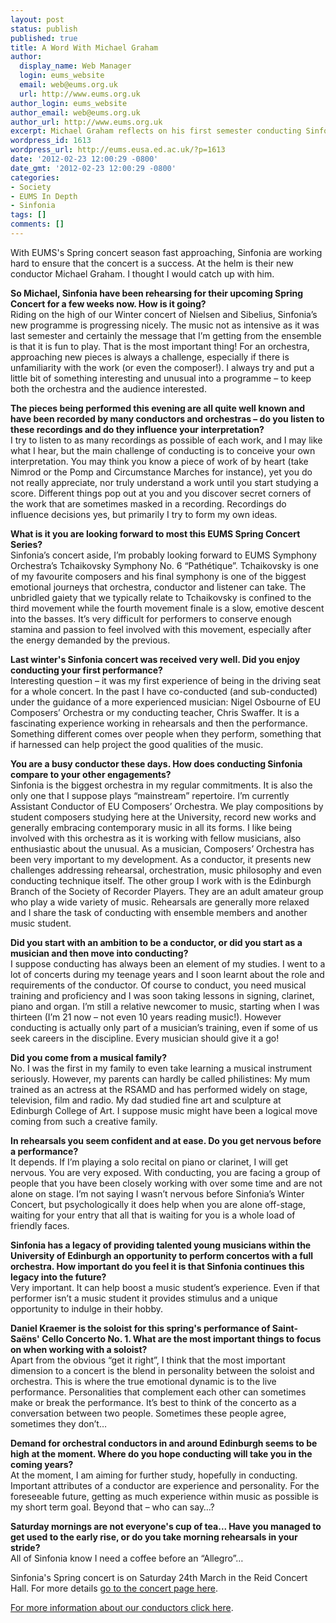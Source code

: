 ```yaml
---
layout: post
status: publish
published: true
title: A Word With Michael Graham
author:
  display_name: Web Manager
  login: eums_website
  email: web@eums.org.uk
  url: http://www.eums.org.uk
author_login: eums_website
author_email: web@eums.org.uk
author_url: http://www.eums.org.uk
excerpt: Michael Graham reflects on his first semester conducting Sinfonia
wordpress_id: 1613
wordpress_url: http://eums.eusa.ed.ac.uk/?p=1613
date: '2012-02-23 12:00:29 -0800'
date_gmt: '2012-02-23 12:00:29 -0800'
categories:
- Society
- EUMS In Depth
- Sinfonia
tags: []
comments: []
---
```

<p>With EUMS's Spring concert season fast approaching, Sinfonia are working hard to ensure that the concert is a success. At the helm is their new conductor Michael Graham. I thought I would catch up with him.</p></p>
<p><strong>So Michael, Sinfonia have been rehearsing for their upcoming Spring Concert for a few weeks now. How is it going?<br />
</strong>Riding on the high of our Winter concert of Nielsen and Sibelius, Sinfonia&rsquo;s new programme is progressing nicely. The music not as intensive as it was last semester and certainly the message that I&rsquo;m getting from the ensemble is that it is fun to play. That is the most important thing! For an orchestra, approaching new pieces is always a challenge, especially if there is unfamiliarity with the work (or even the composer!). I always try and put a little bit of something interesting and unusual into a programme &ndash; to keep both the orchestra and the audience interested.</p></p>
<p><strong>The pieces being performed this evening are all quite well known and have been recorded by many conductors and orchestras &ndash; do you listen to these recordings and do they influence your interpretation?<br />
</strong>I try to listen to as many recordings as possible of each work, and I may like what I hear, but the main challenge of conducting is to conceive your own interpretation. You may think you know a piece of work of by heart (take Nimrod or the Pomp and Circumstance Marches for instance), yet you do not really appreciate, nor truly understand a work until you start studying a score. Different things pop out at you and you discover secret corners of the work that are sometimes masked in a recording. Recordings do influence decisions yes, but primarily I try to form my own ideas.</p></p>
<p><strong>What is it you are looking forward to most this EUMS Spring Concert Series?<br />
</strong>Sinfonia&rsquo;s concert aside, I&rsquo;m probably looking forward to EUMS Symphony Orchestra&rsquo;s Tchaikovsky Symphony No. 6 &ldquo;Path&eacute;tique&rdquo;. Tchaikovsky is one of my favourite composers and his final symphony is one of the biggest emotional journeys that orchestra, conductor and listener can take. The unbridled gaiety that we typically relate to Tchaikovsky is confined to the third movement while the fourth movement finale is a slow, emotive descent into the basses. It&rsquo;s very difficult for performers to conserve enough stamina and passion to feel involved with this movement, especially after the energy demanded by the previous.</p></p>
<p><strong>Last winter's Sinfonia concert was received very well. Did you enjoy conducting your first performance?</strong><br />
Interesting question &ndash; it was my first experience of being in the driving seat for a whole concert. In the past I have co-conducted (and sub-conducted) under the guidance of a more experienced musician: Nigel Osbourne of EU Composers&rsquo; Orchestra or my conducting teacher, Chris Swaffer. It is a fascinating experience working in rehearsals and then the performance. Something different comes over people when they perform, something that if harnessed can help project the good qualities of the music.</p></p>
<p><strong>You are a busy conductor these days. How does conducting Sinfonia compare to your other engagements?<br />
</strong>Sinfonia is the biggest orchestra in my regular commitments. It is also the only one that I suppose plays &ldquo;mainstream&rdquo; repertoire. I&rsquo;m currently Assistant Conductor of EU Composers&rsquo; Orchestra. We play compositions by student composers studying here at the University, record new works and generally embracing contemporary music in all its forms. I like being involved with this orchestra as it is working with fellow musicians, also enthusiastic about the unusual. As a musician, Composers&rsquo; Orchestra has been very important to my development. As a conductor, it presents new challenges addressing rehearsal, orchestration, music philosophy and even conducting technique itself. The other group I work with is the Edinburgh Branch of the Society of Recorder Players. They are an adult amateur group who play a wide variety of music. Rehearsals are generally more relaxed and I share the task of conducting with ensemble members and another music student.</p></p>
<p><strong>Did you start with an ambition to be a conductor, or did you start as a musician and then move into conducting?<br />
</strong>I suppose conducting has always been an element of my studies. I went to a lot of concerts during my teenage years and I soon learnt about the role and requirements of the conductor. Of course to conduct, you need musical training and proficiency and I was soon taking lessons in signing, clarinet, piano and organ. I&rsquo;m still a relative newcomer to music, starting when I was thirteen (I&rsquo;m 21 now &ndash; not even 10 years reading music!). However conducting is actually only part of a musician&rsquo;s training, even if some of us seek careers in the discipline. Every musician should give it a go!</p></p>
<p><strong>Did you come from a musical family?<br />
</strong>No. I was the first in my family to even take learning a musical instrument seriously. However, my parents can hardly be called philistines: My mum trained as an actress at the RSAMD and has performed widely on stage, television, film and radio. My dad studied fine art and sculpture at Edinburgh College of Art. I suppose music might have been a logical move coming from such a creative family.</p></p>
<p><strong>In rehearsals you seem confident and at ease. Do you get nervous before a performance?<br />
</strong>It depends. If I&rsquo;m playing a solo recital on piano or clarinet, I will get nervous. You are very exposed. With conducting, you are facing a group of people that you have been closely working with over some time and are not alone on stage. I&rsquo;m not saying I wasn&rsquo;t nervous before Sinfonia&rsquo;s Winter Concert, but psychologically it does help when you are alone off-stage, waiting for your entry that all that is waiting for you is a whole load of friendly faces.</p></p>
<p><strong>Sinfonia has a legacy of providing talented young musicians within the University of Edinburgh an opportunity to perform concertos with a full orchestra. How important do you feel it is that Sinfonia continues this legacy into the future?<br />
</strong>Very important. It can help boost a music student&rsquo;s experience. Even if that performer isn&rsquo;t a music student it provides stimulus and a unique opportunity to indulge in their hobby.</p></p>
<p><strong>Daniel Kraemer is the soloist for this spring's performance of Saint-Sa&euml;ns' Cello Concerto No. 1. What are the most important things to focus on when working with a soloist?<br />
</strong>Apart from the obvious &ldquo;get it right&rdquo;, I think that the most important dimension to a concert is the blend in personality between the soloist and orchestra. This is where the true emotional dynamic is to the live performance. Personalities that complement each other can sometimes make or break the performance. It&rsquo;s best to think of the concerto as a conversation between two people. Sometimes these people agree, sometimes they don&rsquo;t&hellip;</p></p>
<p><strong>Demand for orchestral conductors in and around Edinburgh seems to be high at the moment. Where do you hope conducting will take you in the coming years?<br />
</strong>At the moment, I am aiming for further study, hopefully in conducting. Important attributes of a conductor are experience and personality. For the foreseeable future, getting as much experience within music as possible is my short term goal. Beyond that &ndash; who can say&hellip;?</p></p>
<p><strong>Saturday mornings are not everyone's cup of tea... Have you managed to get used to the early rise, or do you take morning rehearsals in your stride?<br />
</strong>All of Sinfonia know I need a coffee before an &ldquo;Allegro&rdquo;&hellip;</p></p>
<p>Sinfonia's Spring concert is on Saturday 24th March in the Reid Concert Hall. For more details <a title="EUMS Sinfonia: Spring Concert 2012" href="http://eums.eusa.ed.ac.uk/2012/spring-sinfonia/">go to the concert page here</a>.</p></p>
<p><a title="Conductor's page" href="http://eums.eusa.ed.ac.uk/society/conductors/">For more information about our conductors click here</a>.</p></p>
